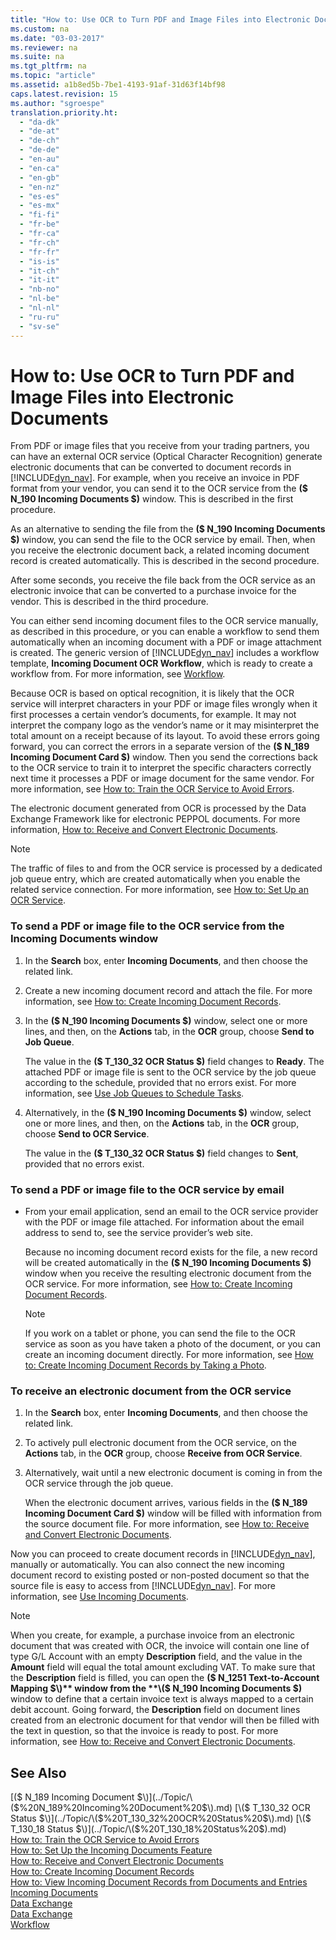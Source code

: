 ```yaml
---
title: "How to: Use OCR to Turn PDF and Image Files into Electronic Documents"
ms.custom: na
ms.date: "03-03-2017"
ms.reviewer: na
ms.suite: na
ms.tgt_pltfrm: na
ms.topic: "article"
ms.assetid: a1b8ed5b-7be1-4193-91af-31d63f14bf98
caps.latest.revision: 15
ms.author: "sgroespe"
translation.priority.ht: 
  - "da-dk"
  - "de-at"
  - "de-ch"
  - "de-de"
  - "en-au"
  - "en-ca"
  - "en-gb"
  - "en-nz"
  - "es-es"
  - "es-mx"
  - "fi-fi"
  - "fr-be"
  - "fr-ca"
  - "fr-ch"
  - "fr-fr"
  - "is-is"
  - "it-ch"
  - "it-it"
  - "nb-no"
  - "nl-be"
  - "nl-nl"
  - "ru-ru"
  - "sv-se"
---
```

# How to: Use OCR to Turn PDF and Image Files into Electronic Documents
From PDF or image files that you receive from your trading partners, you can have an external OCR service \(Optical Character Recognition\) generate electronic documents that can be converted to document records in [!INCLUDE[dyn_nav](../../ApplicationDesign/includes/dyn_nav_md.md)]. For example, when you receive an invoice in PDF format from your vendor, you can send it to the OCR service from the **\($ N\_190 Incoming Documents $\)** window. This is described in the first procedure.  
  
 As an alternative to sending the file from the **\($ N\_190 Incoming Documents $\)** window, you can send the file to the OCR service by email. Then, when you receive the electronic document back, a related incoming document record is created automatically. This is described in the second procedure.  
  
 After some seconds, you receive the file back from the OCR service as an electronic invoice that can be converted to a purchase invoice for the vendor. This is described in the third procedure.  
  
 You can either send incoming document files to the OCR service manually, as described in this procedure, or you can enable a workflow to send them automatically when an incoming document with a PDF or image attachment is created. The generic version of [!INCLUDE[dyn_nav](../../ApplicationDesign/includes/dyn_nav_md.md)] includes a workflow template, **Incoming Document OCR Workflow**, which is ready to create a workflow from. For more information, see [Workflow](../../BusinessFunctionality/Workflow/workflow.md).  
  
 Because OCR is based on optical recognition, it is likely that the OCR service will interpret characters in your PDF or image files wrongly when it first processes a certain vendor’s documents, for example. It may not interpret the company logo as the vendor’s name or it may misinterpret the total amount on a receipt because of its layout. To avoid these errors going forward, you can correct the errors in a separate version of the **\($ N\_189 Incoming Document Card $\)** window. Then you send the corrections back to the OCR service to train it to interpret the specific characters correctly next time it processes a PDF or image document for the same vendor. For more information, see [How to: Train the OCR Service to Avoid Errors](../../BusinessFunctionality/IncomingDocuments/how-to-train-the-ocr-service-to-avoid-errors.md).  
  
 The electronic document generated from OCR is processed by the Data Exchange Framework like for electronic PEPPOL documents. For more information, [How to: Receive and Convert Electronic Documents](../../BusinessFunctionality/DataExchange/how-to-receive-and-convert-electronic-documents.md).  
  
> [!NOTE]  
>  The traffic of files to and from the OCR service is processed by a dedicated job queue entry, which are created automatically when you enable the related service connection. For more information, see [How to: Set Up an OCR Service](../../BusinessFunctionality/DataExchange/how-to-set-up-an-ocr-service.md).  
  
### To send a PDF or image file to the OCR service from the Incoming Documents window  
  
1.  In the **Search** box, enter **Incoming Documents**, and then choose the related link.  
  
2.  Create a new incoming document record and attach the file. For more information, see [How to: Create Incoming Document Records](../../BusinessFunctionality/IncomingDocuments/how-to-create-incoming-document-records.md).  
  
3.  In the **\($ N\_190 Incoming Documents $\)** window, select one or more lines, and then, on the **Actions** tab, in the **OCR** group, choose **Send to Job Queue**.  
  
     The value in the **\($ T\_130\_32 OCR Status $\)** field changes to **Ready**. The attached PDF or image file is sent to the OCR service by the job queue according to the schedule, provided that no errors exist. For more information, see [Use Job Queues to Schedule Tasks](../../SetupAndAdministration/use-job-queues-to-schedule-tasks.md).  
  
4.  Alternatively, in the **\($ N\_190 Incoming Documents $\)** window, select one or more lines, and then, on the **Actions** tab, in the **OCR** group, choose **Send to OCR Service**.  
  
     The value in the **\($ T\_130\_32 OCR Status $\)** field changes to **Sent**, provided that no errors exist.  
  
### To send a PDF or image file to the OCR service by email  
  
-   From your email application, send an email to the OCR service provider with the PDF or image file attached. For information about the email address to send to, see the service provider’s web site.  
  
     Because no incoming document record exists for the file, a new record will be created automatically in the **\($ N\_190 Incoming Documents $\)** window when you receive the resulting electronic document from the OCR service. For more information, see [How to: Create Incoming Document Records](../../BusinessFunctionality/IncomingDocuments/how-to-create-incoming-document-records.md).  
  
    > [!NOTE]  
    >  If you work on a tablet or phone, you can send the file to the OCR service as soon as you have taken a photo of the document, or you can create an incoming document directly. For more information, see [How to: Create Incoming Document Records by Taking a Photo](../../BusinessFunctionality/IncomingDocuments/how-to-create-incoming-document-records-by-taking-a-photo.md).  
  
### To receive an electronic document from the OCR service  
  
1.  In the **Search** box, enter **Incoming Documents**, and then choose the related link.  
  
2.  To actively pull electronic document from the OCR service, on the **Actions** tab, in the **OCR** group, choose **Receive from OCR Service**.  
  
3.  Alternatively, wait until a new electronic document is coming in from the OCR service through the job queue.  
  
     When the electronic document arrives, various fields in the **\($ N\_189 Incoming Document Card $\)** window will be filled with information from the source document file. For more information, see [How to: Receive and Convert Electronic Documents](../../BusinessFunctionality/DataExchange/how-to-receive-and-convert-electronic-documents.md).  
  
 Now you can proceed to create document records in [!INCLUDE[dyn_nav](../../ApplicationDesign/includes/dyn_nav_md.md)], manually or automatically. You can also connect the new incoming document record to existing posted or non\-posted document so that the source file is easy to access from [!INCLUDE[dyn_nav](../../ApplicationDesign/includes/dyn_nav_md.md)]. For more information, see [Use Incoming Documents](../../BusinessFunctionality/IncomingDocuments/use-incoming-documents.md).  
  
> [!NOTE]  
>  When you create, for example, a purchase invoice from an electronic document that was created with OCR, the invoice will contain one line of type G\/L Account with an empty **Description** field, and the value in the **Amount** field will equal the total amount excluding VAT. To make sure that the **Description** field is filled, you can open the **\($ N\_1251 Text\-to\-Account Mapping $\)** window from the **\($ N\_190 Incoming Documents $\)** window to define that a certain invoice text is always mapped to a certain debit account. Going forward, the **Description** field on document lines created from an electronic document for that vendor will then be filled with the text in question, so that the invoice is ready to post. For more information, see [How to: Receive and Convert Electronic Documents](../../BusinessFunctionality/DataExchange/how-to-receive-and-convert-electronic-documents.md).  
  
## See Also  
 [\($ N\_189 Incoming Document $\)](../Topic/\($%20N_189%20Incoming%20Document%20$\).md)   
 [\($ T\_130\_32 OCR Status $\)](../Topic/\($%20T_130_32%20OCR%20Status%20$\).md)   
 [\($ T\_130\_18 Status $\)](../Topic/\($%20T_130_18%20Status%20$\).md)   
 [How to: Train the OCR Service to Avoid Errors](../../BusinessFunctionality/IncomingDocuments/how-to-train-the-ocr-service-to-avoid-errors.md)   
 [How to: Set Up the Incoming Documents Feature](../../BusinessFunctionality/IncomingDocuments/how-to-set-up-the-incoming-documents-feature.md)   
 [How to: Receive and Convert Electronic Documents](../../BusinessFunctionality/DataExchange/how-to-receive-and-convert-electronic-documents.md)   
 [How to: Create Incoming Document Records](../../BusinessFunctionality/IncomingDocuments/how-to-create-incoming-document-records.md)   
 [How to: View Incoming Document Records from Documents and Entries](../../BusinessFunctionality/IncomingDocuments/how-to-view-incoming-document-records-from-documents-and-entries.md)   
 [Incoming Documents](../../BusinessFunctionality/IncomingDocuments/incoming-documents.md)   
 [Data Exchange](../../BusinessFunctionality/DataExchange/data-exchange.md)   
 [Data Exchange](../../BusinessFunctionality/DataExchange/data-exchange.md)   
 [Workflow](../../BusinessFunctionality/Workflow/workflow.md)